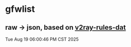 # gfwlist
## raw -> json, based on [v2ray-rules-dat](https://github.com/Loyalsoldier/v2ray-rules-dat)
Tue Aug 19 06:00:46 PM CST 2025

